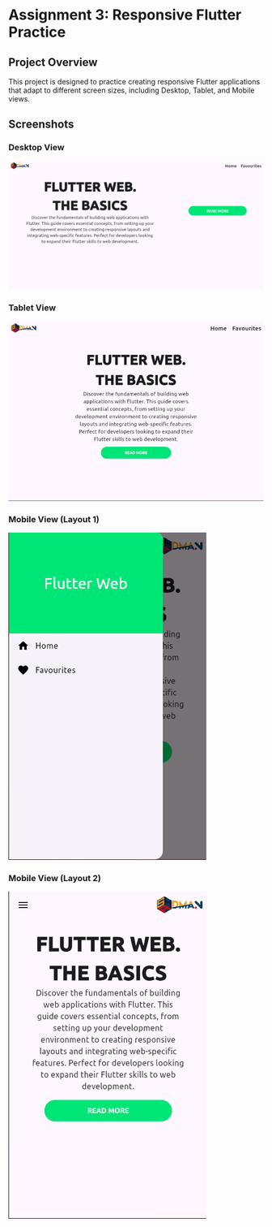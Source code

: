 
# Assignment 3: Responsive Flutter Practice

## Project Overview

This project is designed to practice creating responsive Flutter applications that adapt to different screen sizes, including Desktop, Tablet, and Mobile views. 


## Screenshots

### Desktop View
![Desktop View](SS/1.png)

### Tablet View
![Tablet View](SS/2.png)

### Mobile View (Layout 1)
![Mobile View 1](SS/3.png)

### Mobile View (Layout 2)
![Mobile View 2](SS/4.png)


